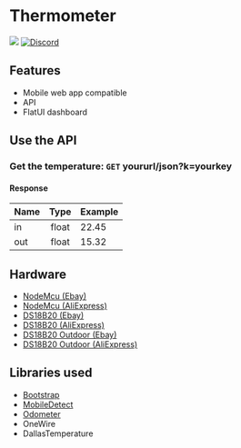# Thermometer

[![](https://img.shields.io/github/license/mashape/apistatus.svg)](https://github.com/xRealNeon/Thermometer/blob/master/LICENSE)
[![Discord](https://discordapp.com/api/guilds/365206523749728266/embed.png)](https://discord.gg/rpvdY42)

## Features
- Mobile web app compatible
- API
- FlatUI dashboard

## Use the API
### Get the temperature: `GET` yoururl/json?k=yourkey

#### Response
| Name          | Type          | Example     |
| ------------- |:-------------:|-------------|
| in            | float         | 22.45       |
| out           | float         | 15.32       |

## Hardware
- [NodeMcu (Ebay)](https://www.ebay.com/itm/NodeMcu-Lua-WIFI-Internet-Things-development-board-based-ESP8266-CP2102-module/201542946669)
- [NodeMcu (AliExpress)](https://www.aliexpress.com/item/New-Wireless-module-NodeMcu-Lua-WIFI-Internet-of-Things-development-board-based-ESP8266-with-pcb-Antenna/32656775273.html)
- [DS18B20 (Ebay)](https://www.ebay.com/itm/10-20-50PCS-DS18B20-9-12bit-Temperature-Sensor-Dallas-Thermometer-Sensor-TO-92/192733327656)
- [DS18B20 (AliExpress)](https://www.aliexpress.com/item/freeshipping-new-and-original-DS18B20-Digital-Thermometer-Sensor/1049373066.html)
- [DS18B20 Outdoor (Ebay)](https://www.ebay.com/itm/10pcs-Waterproof-DS18B20-Digital-Thermal-Probe-SensorTemperature-Sensor-100cm-TS/113336693808)
- [DS18B20 Outdoor (AliExpress)](https://www.aliexpress.com/item/Free-Shipping-1PCS-Digital-Temperature-Temp-Sensor-Probe-DS18B20-For-Thermometer-1m-Waterproof-100CM/32522322459.html)

## Libraries used
- [Bootstrap](https://getbootstrap.com/)
- [MobileDetect](https://hgoebl.github.io/mobile-detect.js/)
- [Odometer](https://github.hubspot.com/odometer/)
- OneWire
- DallasTemperature

